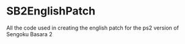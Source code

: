 # SB2EnglishPatch
All the code used in creating the english patch for the ps2 version of Sengoku Basara 2
